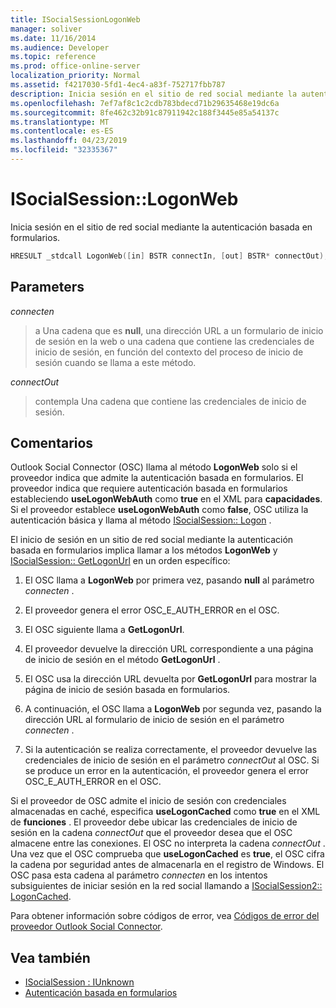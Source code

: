 ```yaml
---
title: ISocialSessionLogonWeb
manager: soliver
ms.date: 11/16/2014
ms.audience: Developer
ms.topic: reference
ms.prod: office-online-server
localization_priority: Normal
ms.assetid: f4217030-5fd1-4ec4-a83f-752717fbb787
description: Inicia sesión en el sitio de red social mediante la autenticación basada en formularios.
ms.openlocfilehash: 7ef7af8c1c2cdb783bdecd71b29635468e19dc6a
ms.sourcegitcommit: 8fe462c32b91c87911942c188f3445e85a54137c
ms.translationtype: MT
ms.contentlocale: es-ES
ms.lasthandoff: 04/23/2019
ms.locfileid: "32335367"
---
```

# <a name="isocialsessionlogonweb"></a>ISocialSession::LogonWeb

Inicia sesión en el sitio de red social mediante la autenticación basada en formularios.
  
```cpp
HRESULT _stdcall LogonWeb([in] BSTR connectIn, [out] BSTR* connectOut);
```

## <a name="parameters"></a>Parameters

_connecten_
  
> a Una cadena que es **null**, una dirección URL a un formulario de inicio de sesión en la web o una cadena que contiene las credenciales de inicio de sesión, en función del contexto del proceso de inicio de sesión cuando se llama a este método.
    
_connectOut_
  
> contempla Una cadena que contiene las credenciales de inicio de sesión.
    
## <a name="remarks"></a>Comentarios

Outlook Social Connector (OSC) llama al método **LogonWeb** solo si el proveedor indica que admite la autenticación basada en formularios. El proveedor indica que requiere autenticación basada en formularios estableciendo **useLogonWebAuth** como **true** en el XML para **capacidades**. Si el proveedor establece **useLogonWebAuth** como **false**, OSC utiliza la autenticación básica y llama al método [ISocialSession:: Logon](isocialsession-logon.md) . 
  
El inicio de sesión en un sitio de red social mediante la autenticación basada en formularios implica llamar a los métodos **LogonWeb** y [ISocialSession:: GetLogonUrl](isocialsession-getlogonurl.md) en un orden específico: 
  
1. El OSC llama a **LogonWeb** por primera vez, pasando **null** al parámetro _connecten_ . 
    
2. El proveedor genera el error OSC_E_AUTH_ERROR en el OSC.
    
3. El OSC siguiente llama a **GetLogonUrl**.
    
4. El proveedor devuelve la dirección URL correspondiente a una página de inicio de sesión en el método **GetLogonUrl** . 
    
5. El OSC usa la dirección URL devuelta por **GetLogonUrl** para mostrar la página de inicio de sesión basada en formularios. 
    
6. A continuación, el OSC llama a **LogonWeb** por segunda vez, pasando la dirección URL al formulario de inicio de sesión en el parámetro _connecten_ . 
    
7. Si la autenticación se realiza correctamente, el proveedor devuelve las credenciales de inicio de sesión en el parámetro _connectOut_ al OSC. Si se produce un error en la autenticación, el proveedor genera el error OSC_E_AUTH_ERROR en el OSC. 
    
Si el proveedor de OSC admite el inicio de sesión con credenciales almacenadas en caché, especifica **useLogonCached** como **true** en el XML de **funciones** . El proveedor debe ubicar las credenciales de inicio de sesión en la cadena _connectOut_ que el proveedor desea que el OSC almacene entre las conexiones. El OSC no interpreta la cadena _connectOut_ . Una vez que el OSC comprueba que **useLogonCached** es **true**, el OSC cifra la cadena por seguridad antes de almacenarla en el registro de Windows. El OSC pasa esta cadena al parámetro _connecten_ en los intentos subsiguientes de iniciar sesión en la red social llamando a [ISocialSession2:: LogonCached](isocialsession2-logoncached.md). 
  
Para obtener información sobre códigos de error, vea [Códigos de error del proveedor Outlook Social Connector](outlook-social-connector-provider-error-codes.md).
  
## <a name="see-also"></a>Vea también

- [ISocialSession : IUnknown](isocialsessioniunknown.md)
- [Autenticación basada en formularios](forms-based-authentication.md)

